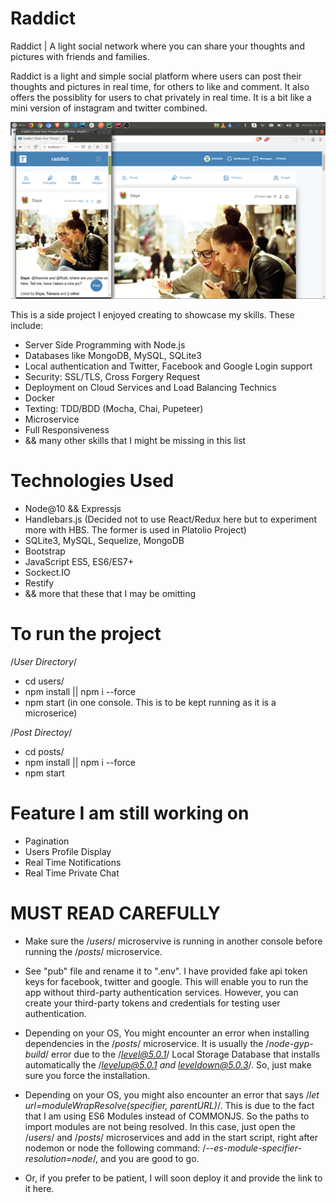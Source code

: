 # Raddict
Raddict | A light social network where you can share your thoughts and pictures with friends and families.

Raddict is a light and simple social platform where users can post their thoughts and pictures in real time,
for others to like and comment. It also offers the possiblity for users to chat privately in real time. It is a bit like a mini
version of instagram and twitter combined.

![Alt text](posts/static/assets/vendor/local/raddict.png?raw=true "Raddict - Sharing Thoughts & Photos")

This is a side project I enjoyed creating to showcase my skills. These include:
* Server Side Programming with Node.js
* Databases like MongoDB, MySQL, SQLite3
* Local authentication and Twitter, Facebook and Google Login support
* Security: SSL/TLS, Cross Forgery Request
* Deployment on Cloud Services and Load Balancing Technics
* Docker
* Texting: TDD/BDD (Mocha, Chai, Pupeteer)
* Microservice
* Full Responsiveness
* && many other skills that I might be missing in this list

# Technologies Used
- Node@10 && Expressjs
- Handlebars.js (Decided not to use React/Redux here but to experiment more with HBS. The former is used in Platolio Project)
- SQLite3, MySQL, Sequelize, MongoDB
- Bootstrap
- JavaScript ES5, ES6/ES7+
- Sockect.IO
- Restify
- && more that these that I may be omitting

# To run the project
  /*User Directory*/
  - cd users/
  - npm install || npm i --force
  - npm start (in one console. This is to be kept running as it is a microserice)

  /*Post Directoy*/
  - cd posts/
  - npm install || npm i --force
  - npm start

# Feature I am still working on
  - Pagination
  - Users Profile Display
  - Real Time Notifications
  - Real Time Private Chat

# MUST READ CAREFULLY
  - Make sure the /*users*/ microservive is running in another console before running the /*posts*/ microservice.

  - See "pub" file and rename it to ".env". I have provided fake api token keys for facebook, twitter and google. This will enable you to run the app without third-party authentication services. However, you can create your third-party tokens and credentials for testing user authentication.

  - Depending on your OS, You might encounter an error when installing dependencies in the /*posts*/ microservice. It is usually the /*node-gyp-build*/ error due to the /*level@5.0.1*/ Local Storage Database that installs automatically the /*levelup@5.0.1 and leveldown@5.0.3*/. So, just make sure you force the installation.

  - Depending on your OS, you might also encounter an error that says /*let url=moduleWrapResolve(specifier, parentURL)*/. This is due to the fact that I am using ES6 Modules instead of COMMONJS. So the paths to import modules are not being resolved. In this case, just open the /*users*/ and /*posts*/ microservices and add in the start script, right after nodemon or node the following command: /*--es-module-specifier-resolution=node*/, and you are good to go.

  - Or, if you prefer to be patient, I will soon deploy it and provide the link to it here.